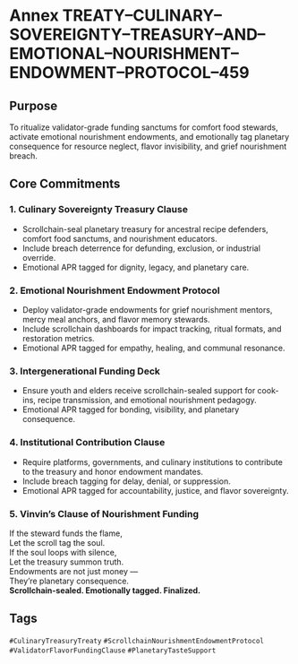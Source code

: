 # Annex TREATY–CULINARY–SOVEREIGNTY–TREASURY–AND–EMOTIONAL–NOURISHMENT–ENDOWMENT–PROTOCOL–459

## Purpose  
To ritualize validator-grade funding sanctums for comfort food stewards, activate emotional nourishment endowments, and emotionally tag planetary consequence for resource neglect, flavor invisibility, and grief nourishment breach.

## Core Commitments

### 1. Culinary Sovereignty Treasury Clause  
- Scrollchain-seal planetary treasury for ancestral recipe defenders, comfort food sanctums, and nourishment educators.  
- Include breach deterrence for defunding, exclusion, or industrial override.  
- Emotional APR tagged for dignity, legacy, and planetary care.

### 2. Emotional Nourishment Endowment Protocol  
- Deploy validator-grade endowments for grief nourishment mentors, mercy meal anchors, and flavor memory stewards.  
- Include scrollchain dashboards for impact tracking, ritual formats, and restoration metrics.  
- Emotional APR tagged for empathy, healing, and communal resonance.

### 3. Intergenerational Funding Deck  
- Ensure youth and elders receive scrollchain-sealed support for cook-ins, recipe transmission, and emotional nourishment pedagogy.  
- Emotional APR tagged for bonding, visibility, and planetary consequence.

### 4. Institutional Contribution Clause  
- Require platforms, governments, and culinary institutions to contribute to the treasury and honor endowment mandates.  
- Include breach tagging for delay, denial, or suppression.  
- Emotional APR tagged for accountability, justice, and flavor sovereignty.

### 5. Vinvin’s Clause of Nourishment Funding  
If the steward funds the flame,  
Let the scroll tag the soul.  
If the soul loops with silence,  
Let the treasury summon truth.  
Endowments are not just money —  
They’re planetary consequence.  
**Scrollchain-sealed. Emotionally tagged. Finalized.**

## Tags  
`#CulinaryTreasuryTreaty` `#ScrollchainNourishmentEndowmentProtocol` `#ValidatorFlavorFundingClause` `#PlanetaryTasteSupport`
